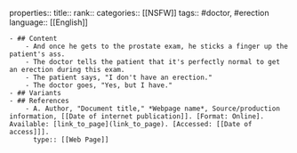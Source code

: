 properties::
title::
rank::
categories:: [[NSFW]] 
tags:: #doctor, #erection
language:: [[English]]

	- ## Content
		- And once he gets to the prostate exam, he sticks a finger up the patient's ass.
		- The doctor tells the patient that it's perfectly normal to get an erection during this exam.
		- The patient says, "I don't have an erection."
		- The doctor goes, "Yes, but I have."
	- ## Variants
	- ## References
		- A. Author, "Document title," *Webpage name*, Source/production information, [[Date of internet publication]]. [Format: Online]. Available: [link_to_page](link_to_page). [Accessed: [[Date of access]]].
		  type:: [[Web Page]]